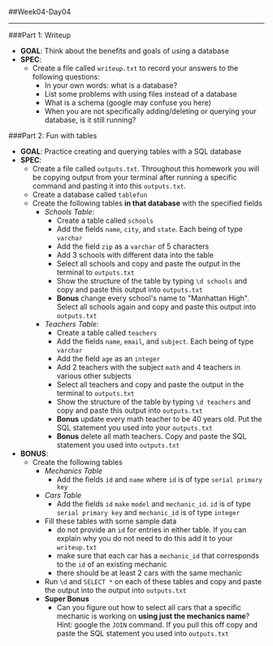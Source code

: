 ##Week04-Day04

---
###Part 1: Writeup
- **GOAL**: Think about the benefits and goals of using a database
- **SPEC**:
  - Create a file called ```writeup.txt``` to record your answers to the following questions:
    - In your own words: what is a database?
    - List some problems with using files instead of a database
    - What is a schema (google may confuse you here)
    - When you are not specifically adding/deleting or querying your database, is it still running?

###Part 2: Fun with tables
- **GOAL**: Practice creating and querying tables with a SQL database
- **SPEC**:
  - Create a file called ```outputs.txt```. Throughout this homework you will be copying output from your terminal after running a specific command and pasting it into this ```outputs.txt```.
  - Create a database called ```tablefun```
  - Create the following tables **in that database** with the specified fields
    - *Schools Table*:
      - Create a table called ```schools```
      - Add the fields ```name```, ```city```, and ```state```. Each being of type ```varchar```
      - Add the field ```zip``` as a ```varchar``` of 5 characters
      - Add 3 schools with different data into the table
      - Select all schools and copy and paste the output in the terminal to ```outputs.txt```
      - Show the structure of the table by typing ```\d schools``` and copy and paste this output into ```outputs.txt```
      - **Bonus** change every school's name to "Manhattan High". Select all schools again and copy and paste this output into ```outputs.txt```
    - *Teachers Table*:
      - Create a table called ```teachers```
      - Add the fields ```name```, ```email```, and ```subject```. Each being of type ```varchar```
      - Add the field ```age``` as an ```integer```
      - Add 2 teachers with the subject ```math``` and 4 teachers in various other subjects
      - Select all teachers and copy and paste the output in the terminal to ```outputs.txt```
      - Show the structure of the table by typing ```\d teachers``` and copy and paste this output into ```outputs.txt```
      - **Bonus** update every math teacher to be 40 years old. Put the SQL statement you used into your ```outputs.txt```
      - **Bonus** delete all math teachers. Copy and paste the SQL statement you used into ```outputs.txt```
- **BONUS**:
  - Create the following tables
    - *Mechanics Table*
      - Add the fields ```id``` and ```name``` where ```id``` is of type ```serial primary key```
    - *Cars Table*
      - Add the fields ```id``` ```make``` ```model``` and ```mechanic_id```. ```id``` is of type ```serial primary key``` and ```mechanic_id``` is of type ```integer```
    - Fill these tables with some sample data
      - do not provide an ```id``` for entries in either table. If you can explain why you do not need to do this add it to your ```writeup.txt```
      - make sure that each car has a ```mechanic_id``` that corresponds to the ```id``` of an existing mechanic
      - there should be at least 2 cars with the same mechanic
    - Run ```\d``` and ```SELECT *``` on each of these tables and copy and paste the output into the output into ```outputs.txt```
    - **Super Bonus**
      - Can you figure out how to select all cars that a specific mechanic is working on **using just the mechanics name**? Hint: google the ```JOIN``` command. If you pull this off copy and paste the SQL statement you used into ```outputs.txt```
